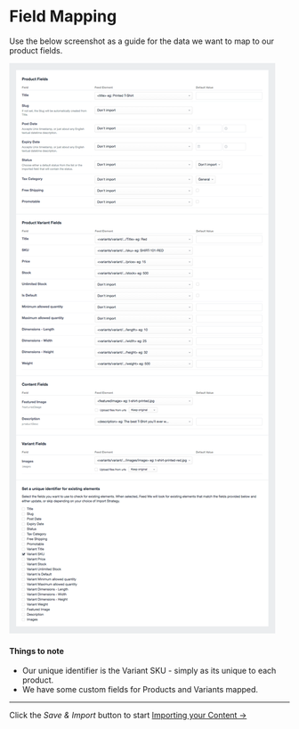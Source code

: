 # Field Mapping

Use the below screenshot as a guide for the data we want to map to our product fields.

![Feedme Variants Guide Mapping](/docs/screenshots/feedme-variants-guide-mapping.png)

#### Things to note

- Our unique identifier is the Variant SKU - simply as its unique to each product.
- We have some custom fields for Products and Variants mapped.

* * *

Click the _Save & Import_ button to start [Importing your Content →](/craft-plugins/feed-me/docs/guides/importing-commerce-variants/importing-your-content)